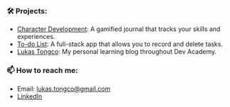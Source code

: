 ### 🛠️ Projects: 
- [Character Development](https://github.com/lukas-tongco/character-development-SLAiN): A gamified journal that tracks your skills and experiences.
- [To-do List](https://github.com/lukas-tongco/todo-full-stack): A full-stack app that allows you to record and delete tasks.
- [Lukas Tongco](https://lukas-tongco.github.io): My personal learning blog throughout Dev Academy.

### 📫 How to reach me:
- Email: lukas.tongco@gmail.com  
- [LinkedIn](www.linkedin.com/in/lukas-tongco-2a3192283)  

<!--
**lukas-tongco/lukas-tongco** is a ✨ _special_ ✨ repository because its `README.md` (this file) appears on your GitHub profile.

Here are some ideas to get you started:

- 🔭 I’m currently working on ...
- 🌱 I’m currently learning ...
- 👯 I’m looking to collaborate on ...
- 🤔 I’m looking for help with ...
- 💬 Ask me about ...
- 📫 How to reach me: ...
- 😄 Pronouns: ...
- ⚡ Fun fact: ...
-->

